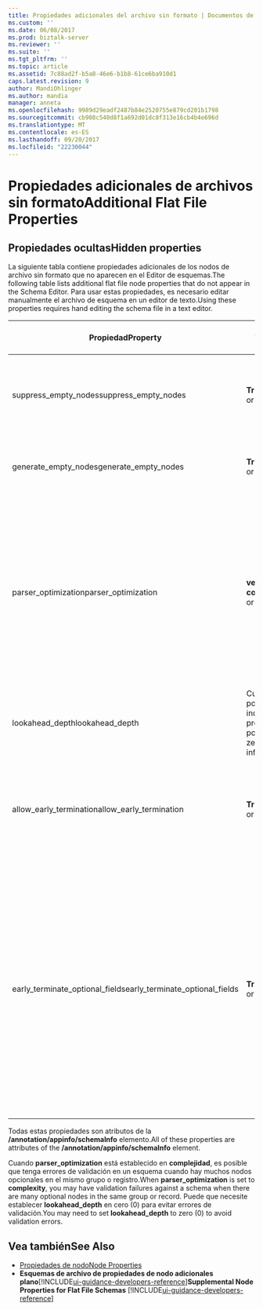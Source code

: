 ```yaml
---
title: Propiedades adicionales del archivo sin formato | Documentos de Microsoft
ms.custom: ''
ms.date: 06/08/2017
ms.prod: biztalk-server
ms.reviewer: ''
ms.suite: ''
ms.tgt_pltfrm: ''
ms.topic: article
ms.assetid: 7c88ad2f-b5a8-46e6-b1b8-61ce6ba910d1
caps.latest.revision: 9
author: MandiOhlinger
ms.author: mandia
manager: anneta
ms.openlocfilehash: 9989d29eadf2487b84e2520755e879cd201b1798
ms.sourcegitcommit: cb908c540d8f1a692d01dc8f313e16cb4b4e696d
ms.translationtype: MT
ms.contentlocale: es-ES
ms.lasthandoff: 09/20/2017
ms.locfileid: "22230044"
---
```

# <a name="additional-flat-file-properties"></a><span data-ttu-id="bc9b3-102">Propiedades adicionales de archivos sin formato</span><span class="sxs-lookup"><span data-stu-id="bc9b3-102">Additional Flat File Properties</span></span>

## <a name="hidden-properties"></a><span data-ttu-id="bc9b3-103">Propiedades ocultas</span><span class="sxs-lookup"><span data-stu-id="bc9b3-103">Hidden properties</span></span>
<span data-ttu-id="bc9b3-104">La siguiente tabla contiene propiedades adicionales de los nodos de archivo sin formato que no aparecen en el Editor de esquemas.</span><span class="sxs-lookup"><span data-stu-id="bc9b3-104">The following table lists additional flat file node properties that do not appear in the Schema Editor.</span></span> <span data-ttu-id="bc9b3-105">Para usar estas propiedades, es necesario editar manualmente el archivo de esquema en un editor de texto.</span><span class="sxs-lookup"><span data-stu-id="bc9b3-105">Using these properties requires hand editing the schema file in a text editor.</span></span>  
  
|<span data-ttu-id="bc9b3-106">Propiedad</span><span class="sxs-lookup"><span data-stu-id="bc9b3-106">Property</span></span>|<span data-ttu-id="bc9b3-107">Valores</span><span class="sxs-lookup"><span data-stu-id="bc9b3-107">Values</span></span>|<span data-ttu-id="bc9b3-108">Valor predeterminado</span><span class="sxs-lookup"><span data-stu-id="bc9b3-108">Default Value</span></span>|<span data-ttu-id="bc9b3-109">Description</span><span class="sxs-lookup"><span data-stu-id="bc9b3-109">Description</span></span>|  
|--------------|------------|-------------------|-----------------|  
|<span data-ttu-id="bc9b3-110">suppress_empty_nodes</span><span class="sxs-lookup"><span data-stu-id="bc9b3-110">suppress_empty_nodes</span></span>|<span data-ttu-id="bc9b3-111">**True** o **False**</span><span class="sxs-lookup"><span data-stu-id="bc9b3-111">**true** or **false**</span></span>|<span data-ttu-id="bc9b3-112">**false**</span><span class="sxs-lookup"><span data-stu-id="bc9b3-112">**false**</span></span>|<span data-ttu-id="bc9b3-113">Indica si se van a quitar o no los nodos XML vacíos después de que el analizador genere datos de instancia XML.</span><span class="sxs-lookup"><span data-stu-id="bc9b3-113">Indicates whether or not to remove empty XML nodes after the parser generates XML instance data.</span></span>|  
|<span data-ttu-id="bc9b3-114">generate_empty_nodes</span><span class="sxs-lookup"><span data-stu-id="bc9b3-114">generate_empty_nodes</span></span>|<span data-ttu-id="bc9b3-115">**True** o **False**</span><span class="sxs-lookup"><span data-stu-id="bc9b3-115">**true** or **false**</span></span>|<span data-ttu-id="bc9b3-116">**true**</span><span class="sxs-lookup"><span data-stu-id="bc9b3-116">**true**</span></span>|<span data-ttu-id="bc9b3-117">Genera nodos vacíos para los registros existentes en los datos de instancia XML.</span><span class="sxs-lookup"><span data-stu-id="bc9b3-117">Generate empty nodes for records that exist in the XML instance data.</span></span>|  
|<span data-ttu-id="bc9b3-118">parser_optimization</span><span class="sxs-lookup"><span data-stu-id="bc9b3-118">parser_optimization</span></span>|<span data-ttu-id="bc9b3-119">**velocidad** o **complejidad**</span><span class="sxs-lookup"><span data-stu-id="bc9b3-119">**speed** or **complexity**</span></span>|<span data-ttu-id="bc9b3-120">**velocidad**</span><span class="sxs-lookup"><span data-stu-id="bc9b3-120">**speed**</span></span>|<span data-ttu-id="bc9b3-121">La optimización de la velocidad (valor speed) reduce el tiempo de análisis, pero a costa de tener ciertas ambigüedades en los datos.</span><span class="sxs-lookup"><span data-stu-id="bc9b3-121">Optimizing for speed decreases the parsing time but at the cost of dealing with some ambiguities in data.</span></span> <span data-ttu-id="bc9b3-122">La optimización de la complejidad (valor complexity) soluciona un mayor número de ambigüedades, pero a costa de tener una menor velocidad de procesamiento.</span><span class="sxs-lookup"><span data-stu-id="bc9b3-122">Optimizing for complexity handles a wider range of ambiguities but at the cost of processing speed.</span></span>|  
|<span data-ttu-id="bc9b3-123">lookahead_depth</span><span class="sxs-lookup"><span data-stu-id="bc9b3-123">lookahead_depth</span></span>|<span data-ttu-id="bc9b3-124">Cualquier entero positivo; cero (0) indica lectura previa infinita</span><span class="sxs-lookup"><span data-stu-id="bc9b3-124">Any positive integer; zero (0) indicates infinite lookahead.</span></span>|<span data-ttu-id="bc9b3-125">3</span><span class="sxs-lookup"><span data-stu-id="bc9b3-125">3</span></span>|<span data-ttu-id="bc9b3-126">Profundidad de lectura utilizada para encontrar datos coincidentes.</span><span class="sxs-lookup"><span data-stu-id="bc9b3-126">How far to look ahead for matching data.</span></span>|  
|<span data-ttu-id="bc9b3-127">allow_early_termination</span><span class="sxs-lookup"><span data-stu-id="bc9b3-127">allow_early_termination</span></span>|<span data-ttu-id="bc9b3-128">**True** o **False**</span><span class="sxs-lookup"><span data-stu-id="bc9b3-128">**true** or **false**</span></span>|<span data-ttu-id="bc9b3-129">**false**</span><span class="sxs-lookup"><span data-stu-id="bc9b3-129">**false**</span></span>|<span data-ttu-id="bc9b3-130">Indica si los registros posicionales pueden finalizar al principio (**true**) o debe contener datos para todos los campos de registro (**false**).</span><span class="sxs-lookup"><span data-stu-id="bc9b3-130">Indicates whether positional records can terminate early (**true**) or must contain data for all record fields (**false**).</span></span>|  
|<span data-ttu-id="bc9b3-131">early_terminate_optional_fields</span><span class="sxs-lookup"><span data-stu-id="bc9b3-131">early_terminate_optional_fields</span></span>|<span data-ttu-id="bc9b3-132">**True** o **False**</span><span class="sxs-lookup"><span data-stu-id="bc9b3-132">**true** or **false**</span></span>|<span data-ttu-id="bc9b3-133">**false**</span><span class="sxs-lookup"><span data-stu-id="bc9b3-133">**false**</span></span>|<span data-ttu-id="bc9b3-134">Habilita la finalización anticipada de campos finales opcionales (**true**).</span><span class="sxs-lookup"><span data-stu-id="bc9b3-134">Enable early termination of optional trailing fields (**true**).</span></span> <span data-ttu-id="bc9b3-135">Si el esquema existente sin esta anotación se abrirá en el Editor de BizTalk, esta anotación se agregará a él con el valor predeterminado establecido en (**false**).</span><span class="sxs-lookup"><span data-stu-id="bc9b3-135">If the existing schema without this annotation is opened in the BizTalk Editor, this annotation will be added to it with the default value set to (**false**).</span></span> <span data-ttu-id="bc9b3-136">**Nota:** la anotación early_terminate_optional_fields solo aplica si allow_early_termination está establecido en "true".</span><span class="sxs-lookup"><span data-stu-id="bc9b3-136">**Note:**  The early_terminate_optional_fields annotation only takes effect if the allow_early_termination is set to "true".</span></span>|  
  
 <span data-ttu-id="bc9b3-137">Todas estas propiedades son atributos de la **/annotation/appinfo/schemaInfo** elemento.</span><span class="sxs-lookup"><span data-stu-id="bc9b3-137">All of these properties are attributes of the **/annotation/appinfo/schemaInfo** element.</span></span>  
  
 <span data-ttu-id="bc9b3-138">Cuando **parser_optimization** está establecido en **complejidad**, es posible que tenga errores de validación en un esquema cuando hay muchos nodos opcionales en el mismo grupo o registro.</span><span class="sxs-lookup"><span data-stu-id="bc9b3-138">When **parser_optimization** is set to **complexity**, you may have validation failures against a schema when there are many optional nodes in the same group or record.</span></span> <span data-ttu-id="bc9b3-139">Puede que necesite establecer **lookahead_depth** en cero (0) para evitar errores de validación.</span><span class="sxs-lookup"><span data-stu-id="bc9b3-139">You may need to set **lookahead_depth** to zero (0) to avoid validation errors.</span></span>  
  
## <a name="see-also"></a><span data-ttu-id="bc9b3-140">Vea también</span><span class="sxs-lookup"><span data-stu-id="bc9b3-140">See Also</span></span>  
-  [<span data-ttu-id="bc9b3-141">Propiedades de nodo</span><span class="sxs-lookup"><span data-stu-id="bc9b3-141">Node Properties</span></span>](../core/node-properties.md)   
-  <span data-ttu-id="bc9b3-142">**Esquemas de archivo de propiedades de nodo adicionales plano**[!INCLUDE[ui-guidance-developers-reference](../includes/ui-guidance-developers-reference.md)]</span><span class="sxs-lookup"><span data-stu-id="bc9b3-142">**Supplemental Node Properties for Flat File Schemas** [!INCLUDE[ui-guidance-developers-reference](../includes/ui-guidance-developers-reference.md)]</span></span>